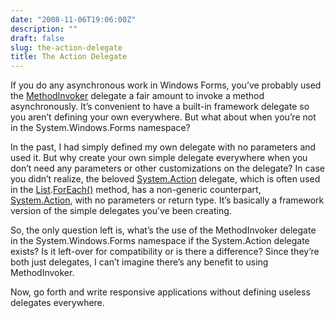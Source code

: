 ```yaml
---
date: "2008-11-06T19:06:00Z"
description: ""
draft: false
slug: the-action-delegate
title: The Action Delegate
---
```



If you do any asynchronous work in Windows Forms, you’ve probably used the [MethodInvoker](http://msdn.microsoft.com/en-us/library/bwabdf9z.aspx) delegate a fair amount to invoke a method asynchronously. It’s convenient to have a built-in framework delegate so you aren’t defining your own everywhere. But what about when you’re not in the System.Windows.Forms namespace?

In the past, I had simply defined my own delegate with no parameters and used it. But why create your own simple delegate everywhere when you don’t need any parameters or other customizations on the delegate? In case you didn’t realize, the beloved [System.Action<T>](http://msdn.microsoft.com/en-us/library/018hxwa8.aspx) delegate, which is often used in the [List<T>](http://msdn.microsoft.com/en-us/library/6sh2ey19.aspx).[ForEach()](http://msdn.microsoft.com/en-us/library/bwabdf9z.aspx) method, has a non-generic counterpart, [System.Action](http://msdn.microsoft.com/en-us/library/system.action.aspx), with no parameters or return type. It’s basically a framework version of the simple delegates you’ve been creating.

So, the only question left is, what’s the use of the MethodInvoker delegate in the System.Windows.Forms namespace if the System.Action delegate exists? Is it left-over for compatibility or is there a difference? Since they’re both just delegates, I can’t imagine there’s any benefit to using MethodInvoker.

Now, go forth and write responsive applications without defining useless delegates everywhere.

